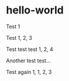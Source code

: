 # hello-world
Test 1

Test 1, 2, 3

Test test test 1, 2, 4

Another test test...

Test again 1, 1, 2, 3
